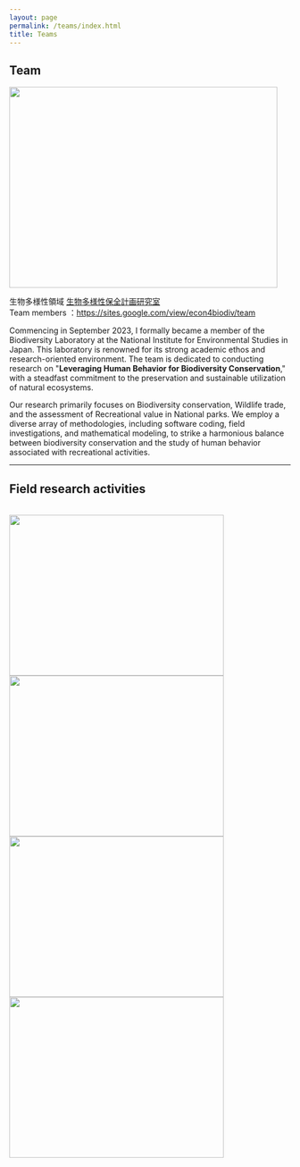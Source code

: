 ```yaml
---
layout: page
permalink: /teams/index.html
title: Teams
---
```


## Team

<img src="/images/IMG_1733.JPG" class="floatpic" width="480" height="360"><br>


生物多様性領域 [生物多様性保全計画研究室](https://sites.google.com/view/econ4biodiv/home) <br>
Team members ：https://sites.google.com/view/econ4biodiv/team <br>

Commencing in September 2023, I formally became a member of the Biodiversity Laboratory at the National Institute for Environmental Studies in Japan. This laboratory is renowned for its strong academic ethos and research-oriented environment. The team is dedicated to conducting research on "**Leveraging Human Behavior for Biodiversity Conservation**," with a steadfast commitment to the preservation and sustainable utilization of natural ecosystems.<br>

Our research primarily focuses on Biodiversity conservation, Wildlife trade, and the assessment of Recreational value in National parks. We employ a diverse array of methodologies, including software coding, field investigations, and mathematical modeling, to strike a harmonious balance between biodiversity conservation and the study of human behavior associated with recreational activities.
<br>

---

## Field research activities

<br>

<div class="third">
<img src="/images/team1.JPG" class="floatpic" width="384" height="288">
<img src="/images/team2.JPG" class="floatpic" width="384" height="288">
<img src="/images/team3.JPG" class="floatpic" width="384" height="288">  
<img src="/images/IMG_1758.JPG" class="floatpic" width="384" height="288">
</div>

<br>
